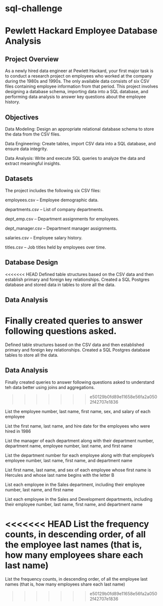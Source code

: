 # sql-challenge

# Pewlett Hackard Employee Database Analysis

## Project Overview

As a newly hired data engineer at Pewlett Hackard, your first major task is to conduct a research project on employees who worked at the company during the 1980s and 1990s. The only available data consists of six CSV files containing employee information from that period. This project involves designing a database schema, importing data into a SQL database, and performing data analysis to answer key questions about the employee history.

## Objectives

Data Modeling: Design an appropriate relational database schema to store the data from the CSV files.

Data Engineering: Create tables, import CSV data into a SQL database, and ensure data integrity.

Data Analysis: Write and execute SQL queries to analyze the data and extract meaningful insights.

## Datasets

The project includes the following six CSV files:

employees.csv – Employee demographic data.

departments.csv – List of company departments.

dept_emp.csv – Department assignments for employees.

dept_manager.csv – Department manager assignments.

salaries.csv – Employee salary history.

titles.csv – Job titles held by employees over time.


## Database Design

<<<<<<< HEAD
Defined table structures based on the CSV data and then establish primary and foreign key relationships. Created a SQL Postgres database and stored data in tables to store all the data.

## Data Analysis
Finally created queries to answer following questions asked.
=======
Defined table structures based on the CSV data and then established primary and foreign key relationships. Created a SQL Postgres database tables to store all the data.

## Data Analysis
Finally created queries to answer following questions asked to understand teh data better using joins and aggregations.
>>>>>>> e50129b0fd89e11658e56fa2a0502f42707e1836

List the employee number, last name, first name, sex, and salary of each employee 

List the first name, last name, and hire date for the employees who were hired in 1986 

List the manager of each department along with their department number, department name, employee number, last name, and first name 

List the department number for each employee along with that employee’s employee number, last name, first name, and department name 

List first name, last name, and sex of each employee whose first name is Hercules and whose last name begins with the letter B 

List each employee in the Sales department, including their employee number, last name, and first name 

List each employee in the Sales and Development departments, including their employee number, last name, first name, and department name 

<<<<<<< HEAD
List the frequency counts, in descending order, of all the employee last names (that is, how many employees share each last name) 
=======
List the frequency counts, in descending order, of all the employee last names (that is, how many employees share each last name) 
>>>>>>> e50129b0fd89e11658e56fa2a0502f42707e1836
